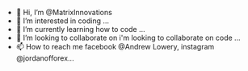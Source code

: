 - 👋 Hi, I’m @MatrixInnovations
- 👀 I’m interested in coding ...
- 🌱 I’m currently learning how to code ...
- 💞️ I’m looking to collaborate on i'm looking to collaborate on code ...
- 📫 How to reach me facebook @Andrew Lowery, instagram @jordanofforex...

<!---
MatrixInnovations/MatrixInnovations is a ✨ special ✨ repository because its `README.md` (this file) appears on your GitHub profile.
You can click the Preview link to take a look at your changes.
--->
